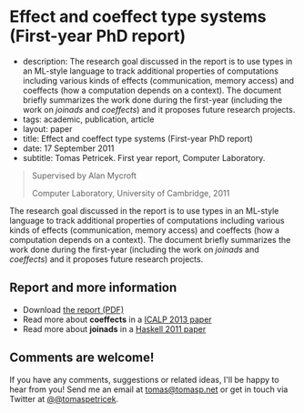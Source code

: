 # Effect and coeffect type systems (First-year PhD report)


 - description:  The research goal discussed in the report is to use types in an ML-style language to track
    additional properties of computations including various kinds of effects (communication, memory access)
    and coeffects (how a computation depends on a context). The document briefly summarizes the work
    done during the first-year (including the work on _joinads_ and _coeffects_) and
    it proposes future research projects.
 - tags: academic, publication, article
 - layout: paper
 - title: Effect and coeffect type systems (First-year PhD report)
 - date: 17 September 2011
 - subtitle: Tomas Petricek. First year report, Computer Laboratory.

> Supervised by Alan Mycroft
>
> Computer Laboratory, University of Cambridge, 2011

The research goal discussed in the report is to use types in an ML-style language to track
additional properties of computations including various kinds of effects (communication, memory access)
and coeffects (how a computation depends on a context). The document briefly summarizes the work
done during the first-year (including the work on _joinads_ and _coeffects_) and
it proposes future research projects.

## Report and more information

 - Download [the report (PDF)](first-year.pdf)
 - Read more about **coeffects** in a [ICALP 2013 paper](../papers/coeffects/)
 - Read more about **joinads** in a [Haskell 2011 paper](../papers/docase/)

## Comments are welcome!

If you have any comments, suggestions or related ideas, I'll be happy to 
hear from you! Send me an email at [tomas@tomasp.net](mailto:tomas@tomasp.net)
or get in touch via Twitter at [@@tomaspetricek](http://twitter.com/tomaspetricek).
